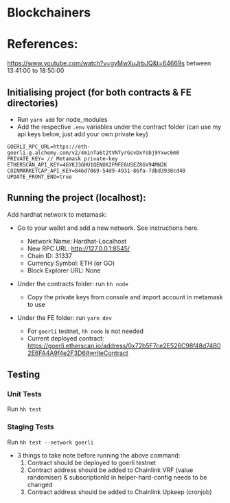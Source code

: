 # Blockchainers

# References:
https://www.youtube.com/watch?v=gyMwXuJrbJQ&t=64669s between 13:41:00 to 18:50:00

## Initialising project (for both contracts & FE directories)
- Run `yarn add` for node_modules
- Add the respective `.env` variables under the contract folder (can use my api keys below, just add your own private key)
```
GOERLI_RPC_URL=https://eth-goerli.g.alchemy.com/v2/4minTa6t2tVNTyrGsvDxYobj9Yxwc6m0
PRIVATE_KEY= // Metamask private-key
ETHERSCAN_API_KEY=4GYKJ3GHU1QENUX2FMFE6USEZ8GV94MN2K
COINMARKETCAP_API_KEY=846d7069-54d9-4931-86fa-7dbd3938cd40
UPDATE_FRONT_END=true
```

## Running the project (localhost):
Add hardhat network to metamask:
- Go to your wallet and add a new network. See instructions here.
  - Network Name: Hardhat-Localhost
  - New RPC URL: http://127.0.0.1:8545/
  - Chain ID: 31337
  - Currency Symbol: ETH (or GO)
  - Block Explorer URL: None
  
- Under the contracts folder: run `hh node`
  - Copy the private keys from console and import account in metamask to use
- Under the FE folder: run `yarn dev`
  - For `goerli` testnet, `hh node` is not needed
  - Current deployed contract: https://goerli.etherscan.io/address/0x72b5F7ce2E526C98f48d74B02E6FA4A9f4e2F3D6#writeContract

## Testing
### Unit Tests
Run `hh test`

### Staging Tests
Run `hh test --network goerli`
- 3 things to take note before running the above command:
  1. Contract should be deployed to goerli testnet
  2. Contract address should be added to Chainlink VRF (value randomiser) & subscriptionId in helper-hard-config needs to be changed
  3. Contract address should be added to Chainlink Upkeep (cronjob)

